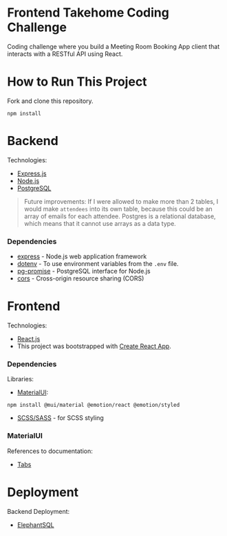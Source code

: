 # Frontend Takehome Coding Challenge

Coding challenge where you build a Meeting Room Booking App client that interacts with a RESTful API using React.

# How to Run This Project
Fork and clone this repository.
```
npm install
```


# Backend

Technologies: 
- [Express.js](https://expressjs.com)
- [Node.js](https://nodejs.org/en/docs)
- [PostgreSQL](https://www.postgresql.org/)


 > Future improvements:
    If I were allowed to make more than 2 tables, I would make `attendees` into its own table, because this could be an array of emails for each attendee. Postgres is a relational database, which means that it cannot use arrays as a data type.
 
### Dependencies
- [express](https://expressjs.com) - Node.js web application framework
- [dotenv](https://www.npmjs.com/package/dotenv) - To use environment variables from the `.env` file.
- [pg-promise](https://www.npmjs.com/package/pg-promise) - PostgreSQL interface for Node.js
- [cors](https://www.npmjs.com/package/cors) - Cross-origin resource sharing (CORS)

# Frontend

Technologies: 
- [React.js](https://react.dev)
- This project was bootstrapped with [Create React App](https://github.com/facebook/create-react-app).


### Dependencies
Libraries:
- [MaterialUI](https://mui.com/):
```
npm install @mui/material @emotion/react @emotion/styled
```
- [SCSS/SASS](https://sass-lang.com/install/) - for SCSS styling

### MaterialUI
References to documentation:
- [Tabs](https://mui.com/material-ui/react-tabs/)

# Deployment
Backend Deployment:
- [ElephantSQL](https://www.elephantsql.com/)